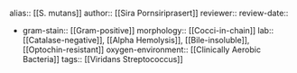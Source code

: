 alias:: [[S. mutans]]
author:: [[Sira Pornsiriprasert]] 
reviewer::
review-date::

- gram-stain:: [[Gram-positive]] 
  morphology:: [[Cocci-in-chain]] 
  lab:: [[Catalase-negative]], [[Alpha Hemolysis]], [[Bile-insoluble]], [[Optochin-resistant]] 
  oxygen-environment:: [[Clinically Aerobic Bacteria]]
  tags:: [[Viridans Streptococcus]]